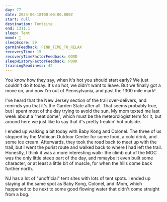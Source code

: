 ```yaml
---
day: 77
date: 2024-06-18T00:00:00.000Z
start: null
destination: Tentsite
end: 1311.1
sleep: Tent
mood: 🙂
sleepScore: 59
garminFeedback: FIND_TIME_TO_RELAX
recoveryTime: 15
recoveryTimeFactorFeedback: GOOD
sleepHistoryFactorFeedback: POOR
trainingReadiness: 42
---
```

You know how they say, when it's hot you should start early? We just couldn't do it today. It's so hot, we didn't want to leave. But we finally got a move on, and now I'm out of Pennsylvania, and past the 1300 mile mark!

I've heard that the New Jersey section of the trail over-delivers, and reminds you that it's the Garden State after all. That seems probably true, but I spent most of the day trying to avoid the sun. My mom texted me last week about a "heat dome", which must be the meteorologist term for it, but around here we just like to say that it's pretty freakin' hot outside.

I ended up walking a bit today with Baby Kong and Colonel. The three of us stopped by the Mohican Outdoor Center for some food, a cold drink, and some ice cream. Afterwards, they took the road back to meet up with the trail, but I went the purist route and walked back to where I had left the trail. Honestly, I think it was a more interesting walk- the climb out of the MOC was the only little steep part of the day, and mmaybe it even built some character, or at least a little bit of muscle, for when the hills come back further north. 

 NJ has a lot of "unofficial" tent sites with lots of tent spots. I ended up staying at the same spot as Baby Kong, Colonel, and iMom, which happened to be next to some good flowing water that didn't come straight from a bog.
